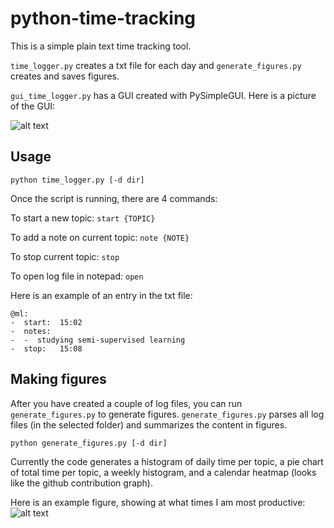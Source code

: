 # python-time-tracking

This is a simple plain text time tracking tool. 

```time_logger.py``` creates a txt file for each day and ```generate_figures.py``` creates and saves figures.

```gui_time_logger.py``` has a GUI created with PySimpleGUI.
Here is a picture of the GUI:


![alt text](https://github.com/KevinGrantLee/python-time-tracking/blob/main/gui.JPG?raw=true)


## Usage
```
python time_logger.py [-d dir]
```

Once the script is running, there are 4 commands:

To start a new topic: ``` start {TOPIC} ```

To add a note on current topic: ``` note {NOTE} ```

To stop current topic: ``` stop ```

To open log file in notepad: ``` open ```


Here is an example of an entry in the txt file:

```
@ml:
-  start:  15:02
-  notes:
-  -  studying semi-supervised learning
-  stop:   15:08
```

## Making figures
After you have created a couple of log files, you can run ```generate_figures.py``` to generate figures. ```generate_figures.py``` parses all log files (in the selected folder) and summarizes the content in figures.
```
python generate_figures.py [-d dir]
```
Currently the code generates a histogram of daily time per topic, a pie chart of total time per topic, a weekly histogram, and a calendar heatmap (looks like the github contribution graph). 

Here is an example figure, showing at what times I am most productive:
![alt text](https://github.com/KevinGrantLee/python-time-tracking/blob/main/example_figure.png?raw=true)

